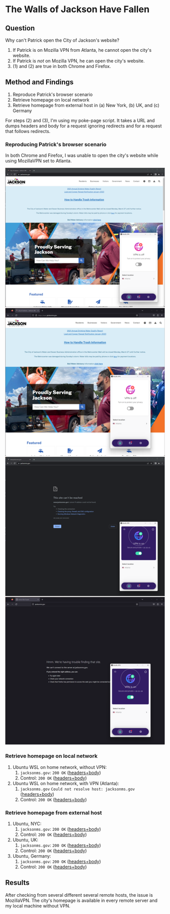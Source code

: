 # The Walls of Jackson Have Fallen

## Question

Why can't Patrick open the City of Jackson's website?

1. If Patrick is on Mozilla VPN from Atlanta, he cannot open the city's website.
2. If Patrick is *not* on Mozilla VPN, he can open the city's website.
3. (1) and (2) are true in both Chrome and Firefox.

## Method and Findings

1. Reproduce Patrick's browser scenario
2. Retrieve homepage on local network
3. Retrieve homepage from external host in (a) New York, (b) UK, and (c) Germany

For steps (2) and (3), I'm using my poke-page script. It takes a URL and dumps headers and body for a request ignoring redirects and for a request that follows redirects.

### Reproducing Patrick's browser scenario

In both Chrome and Firefox, I was unable to open the city's website while using MozillaVPN set to Atlanta.

![The City of Jackon's website loads as expected in Chrome with no vpn.](coj-chrome-novpn.png)
![The City of Jackon's website loads as expected in Firefox with no vpn.](coj-firefox-novpn.png)
![The City of Jackon's website does not load as expected in Chrome with vpn.](coj-chrome-vpn.png)
![The City of Jackon's website does not load as expected in Firefox with vpn.](coj-firefox-vpn.png)

### Retrieve homepage on local network

1. Ubuntu WSL on home network, without VPN:
   1. `jacksonms.gov`: `200 OK` ([headers+body](./jacksonms.gov--local--no-vpn--follow-redirects--body))
   2. Control: `200 OK` ([headers+body](./example.com--local--no-vpn--follow-redirects--body))
2. Ubuntu WSL on home network, with VPN (Atlanta):
   1. `jacksonms.gov` `Could not resolve host: jacksonms.gov` ([headers+body](./jacksonms.gov--local--vpn--follow-redirects--body))
   2. Control: `200 OK` ([headers+body](./example.com--local--vpn--follow-redirects--body))

### Retrieve homepage from external host

1. Ubuntu, NYC:
   1. `jacksonms.gov`: `200 OK` ([headers+body](./jacksonms.gov--nyc--follow-redirects--body))
   2. Control: `200 OK` ([headers+body](./example.com--nyc--follow-redirects--body))
2. Ubuntu, UK:
   1. `jacksonms.gov`: `200 OK` ([headers+body](./jacksonms.gov--uk--follow-redirects--body))
   2. Control: `200 OK` ([headers+body](./example.com--uk--follow-redirects--body))
3. Ubuntu, Germany:
   1. `jacksonms.gov`: `200 OK` ([headers+body](./jacksonms.gov--germany--follow-redirects--body))
   2. Control: `200 OK` ([headers+body](./example.com--germany--follow-redirects--body))

## Results

After checking from several different several remote hosts, the issue is MozillaVPN. The city's homepage is available in every remote server and my local machine without VPN.
